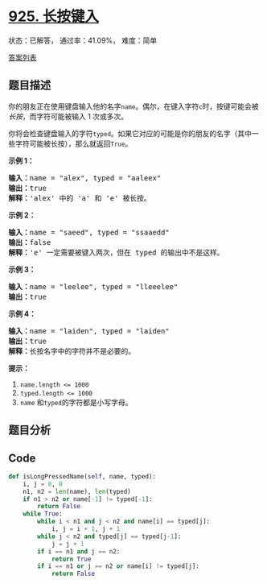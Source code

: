# [925. 长按键入](https://leetcode-cn.com/problems/long-pressed-name)

状态：已解答， 通过率：41.09%， 难度：简单

[答案列表](Solutions/answer_list.md)

## 题目描述
你的朋友正在使用键盘输入他的名字`name`。偶尔，在键入字符`c`时，按键可能会被*长按*，而字符可能被输入 1 次或多次。

你将会检查键盘输入的字符`typed`。如果它对应的可能是你的朋友的名字（其中一些字符可能被长按），那么就返回`True`。

**示例 1：**

<pre><strong>输入：</strong>name = &quot;alex&quot;, typed = &quot;aaleex&quot;
<strong>输出：</strong>true
<strong>解释：</strong>&#39;alex&#39; 中的 &#39;a&#39; 和 &#39;e&#39; 被长按。
</pre>

**示例 2：**

<pre><strong>输入：</strong>name = &quot;saeed&quot;, typed = &quot;ssaaedd&quot;
<strong>输出：</strong>false
<strong>解释：</strong>&#39;e&#39; 一定需要被键入两次，但在 typed 的输出中不是这样。
</pre>

**示例 3：**

<pre><strong>输入：</strong>name = &quot;leelee&quot;, typed = &quot;lleeelee&quot;
<strong>输出：</strong>true
</pre>

**示例 4：**

<pre><strong>输入：</strong>name = &quot;laiden&quot;, typed = &quot;laiden&quot;
<strong>输出：</strong>true
<strong>解释：</strong>长按名字中的字符并不是必要的。
</pre>

**提示：**

1. `name.length <= 1000`
2. `typed.length <= 1000`
3. `name` 和`typed`的字符都是小写字母。



## 题目分析


## Code
```python
def isLongPressedName(self, name, typed):
    i, j = 0, 0
    n1, n2 = len(name), len(typed)
    if n1 > n2 or name[-1] != typed[-1]:
        return False
    while True:
        while i < n1 and j < n2 and name[i] == typed[j]:
            i, j = i + 1, j + 1
        while j < n2 and typed[j] == typed[j-1]:
            j = j + 1
        if i == n1 and j == n2:
            return True
        if i == n1 or j == n2 or name[i] != typed[j]:
            return False
```
